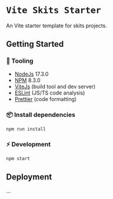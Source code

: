 # `Vite Skits Starter`

An Vite starter template for skits projects.

## Getting Started

### 🔨 Tooling

- [NodeJs](https://nodejs.org/en/download/current/) 17.3.0
- [NPM](https://docs.npmjs.com/about-npm) 8.3.0
- [ViteJs](https://vitejs.dev/) (build tool and dev server)
- [ESLint](https://eslint.org/docs/user-guide/getting-started) (JS/TS code analysis)
- [Prettier](https://prettier.io/docs/en/index.html) (code formatting)

### 📦 Install dependencies

`npm run install`

### ⚡ Development

`npm start`

## Deployment

...
